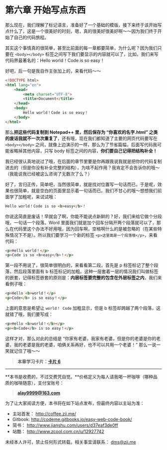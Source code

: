 第六章 开始写点东西
===

那么现在，我们理解了标记语言，准备好了一个基础的模版，接下来终于该开始写点什么了，这是一个很美好的时刻，嗯，真的很美好很美好啊～～因为我们终于开始了自己的代码旅程。

其实这个事情真的很简单，甚至比前面的每一章都要简单，为什么呢？因为我们只要在 `<body></body>` 标签之间写下我们要显示的内容就可以了，比如，我们来写代码界最著名的：Hello world！Code is so easy！

好吧，后一句是我自作主张加上的，来看代码～～

```html
<!DOCTYPE html>
<html lang="en">
	<head>
		<meta charset="UTF-8">
		<title>Document</title>
	</head>
	<body>
		Hello world！Code is so easy！
	</body>
</html>
```

那么**把这些代码复制到 Notepad++ 里，然后保存为 “你喜欢的名字.html” 之类的废话我就不一次次重复了**，还有哦，现在我们都知道了主要的网页代码要写在 `<body></body>` 之间，就像上边演示的一样，那么为了节省篇幅，后面写代码我可能省略掉其他内容，只写 body 标签之间的内容，**你们要自己记得把结构补全！**

我已经很认真地说过了哦，在后面的章节里要是你再跟我说我就是把你的代码复制进去的（但是你没有补全完整的结构），为啥不起作用？我肯定不会告诉你的哦～（我能说我已经被这么咨询了无数次了么？）

好了，言归正传，简单吧，当然很简单，就是找对位置写一句话而已，于是呢，效果也很简单，就是空白的页面里显示着一句话而已。我们不甘心的哦～想想我们前面学了加粗呢，来试试哦：

```html
Hello world！Code is so <b>easy</b>！
```

你说这简直是废话！早就会了啊，你能不能说点新鲜的？好，我们来给它做个分段哦，一句话一个段落。Word 里面我们就是加个回车分隔开两个段落就可以了，那么在代码里这个办法不好用哦，因为回车啊，空格啊什么的是被忽略的（在某些特殊情况下不是）。所以我们要学习一个新的标签 `<p>这里面是一个段落哦</p>`，来看代码：

```html
<p>Hello world！</p>
<p>Code is so <b>easy</b>！</p>
```

第一段不用说了，很简单很明白的，来看看第二段，首先是 p 标签标记了整个段落，然后段落里面有 b 标签标记的加粗。这种一层套着一层的情况我们叫做标签的嵌套，记得标签嵌套的原则是：**内层标签要完整的包含在外层标签之内**，我们来看例子哦：

```html
<p>Hello <b>world！</p>
<p>Code</b> is so easy！</p>
```

上面的意思是希望让 `world！ Code` 加粗显示，但是 b 标签却跨越了两个段落，这就错了哦，我们要写成：

```html
<p>Hello <b>world！</b></p>
<p><b>Code</b> is so easy！</p>
```

这样才对，那么对此的总结是 “你家有老婆，我家有老婆，但是你的老婆是你的老婆，我的老婆是我的老婆，咱俩关系再好，也不可以共用一个老婆！” 那么一说一笑就记住了哦～～

> **本章学习卡片：[卡片 6](http://coffee.zji.me/card.html?name=chapter6)**

---

**本书是收费的，不过交费凭自觉。**价格定义为每人请我喝一杯咖啡（哪种品质的咖啡随意），支付宝账号：

> **alay9999@163.com**

为了让大家阅读方便，本书将在如下站点发布，但最终内容以主站为准：

* 主站首发： http://coffee.zji.me/
* Gitbook: http://codeme.gitbooks.io/easy-web-code-book/
* 简书： http://www.jianshu.com/users/d37eaf3de0ff
* 站酷： http://www.zcool.com.cn/u/12927742

未经本人许可，禁止任何形式转载。相关事宜请联系： dms@zji.me